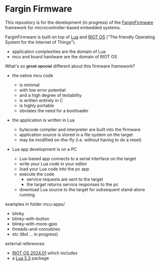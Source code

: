 # Fargin Firmware

This repository is for the development (in progress) of the
[FarginFirmware](http://www.farginFirmware.com) framework
for microcontroller-based embedded systems.

FarginFirmware is built on top of [Lua](http://www.lua.org) and
[RIOT OS](http://www.riot-os.org) ("The friendly Operating System for the Internet of Things").

- application complexities are the domain of Lua
- mcu and board hardware are the domain of RIOT OS

What's so ~~great~~ ~~special~~ different about this firmware framework?

- the native mcu code
  - is minimal
  - with low error potential
  - and a high degree of testability
  - is written entirely in C
  - is highly portable
  - obviates the need for a bootloader

- the application is written in Lua
  - bytecode compiler and interpreter are built into the firmware
  - application source is stored in a file system on the target
  - may be modified on-the-fly (i.e. without having to do a reset)

- Lua app development is on a PC
  - Lua-based app connects to a serial interface on the target
  - write your Lua code in your editor
  - load your Lua code into the pc app
  - execute the code
    - service requests are sent to the target
    - the target returns service responses to the pc
  - download Lua source to the target for subsequent stand-alone running


examples in folder mcu-apps/
- blinky
- blinky-with-button
- blinky-with-more-gpio
- threads-and-coroutines
- etc (tbd ... in progress)

external references:
- [RIOT OS 2024.01](https://github.com/RIOT-OS/RIOT/tree/2024.01-branch) which includes
- a [Lua 5.3](https://www.lua.org/versions.html#5.3) package

